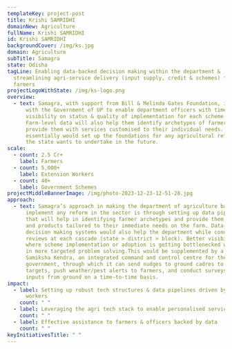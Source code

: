 ```yaml
---
templateKey: project-post
title: Krishi SAMRIDHI
domainNew: Agriculture
fullName: Krishi SAMRIDHI
id: Krishi SAMRIDHI
backgroundCover: /img/ks.jpg
domain: Agriculture
subTitle: Samagra
state: Odisha
tagLine: Enabling data-backed decision making within the department &
  streamlining agri-service delivery (input supply, credit & schemes) for
  farmers
projectLogoWithState: /img/ks-logo.png
overview:
  - text: Samagra, with support from Bill & Melinda Gates Foundation, is working
      with the Government of UP to enable department officers with timely
      visibility on status & quality of implementation for each scheme.
      Farm-level data will also help them identify archetypes of farmers and
      provide them with services customised to their individual needs. This
      essentially would set up the foundations for any agricultural reform that
      the state wants to undertake in the future.
scale:
  - count: 2.5 Cr+
    label: Farmers
  - count: 5,000+
    label: Extension Workers
  - count: 40+
    label: Government Schemes
projectMiddleBannerImage: /img/photo-2023-12-23-12-51-28.jpg
approach:
  - text: Samagra’s approach in making the department of agriculture battle ready to
      implement any reform in the sector is through setting up data pipelines
      that will help in identifying farmer archetypes and provide them services
      and products tailored to their immediate needs on the farm. Data-backed
      decision making systems would also help the department while conducting
      reviews at each cascade (state > district > block). Better visibility on
      where scheme implementation or adoption is getting bottlenecked will help
      in more targeted problem solving.This would be supplemented by a Krushi
      Samiksha Kendra, an integrated command and control centre for the
      government, through which it can send nudges to ground cadres to achieve
      targets, push weather/pest alerts to farmers, and conduct surveys to take
      inputs from ground on a time-to-time basis.
impact:
  - label: Setting up robust tech structures & data pipelines driven by extension
      workers
    count: " "
  - label: Leveraging the agri tech stack to enable personalised service delivery
    count: " "
  - label: Effective assistance to farmers & officers backed by data
    count: " "
keyInitiativesTitle: " "
---
```

